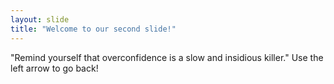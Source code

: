 ```yaml
---
layout: slide
title: "Welcome to our second slide!"
---
```

"Remind yourself that overconfidence is a slow and insidious killer."
Use the left arrow to go back!
